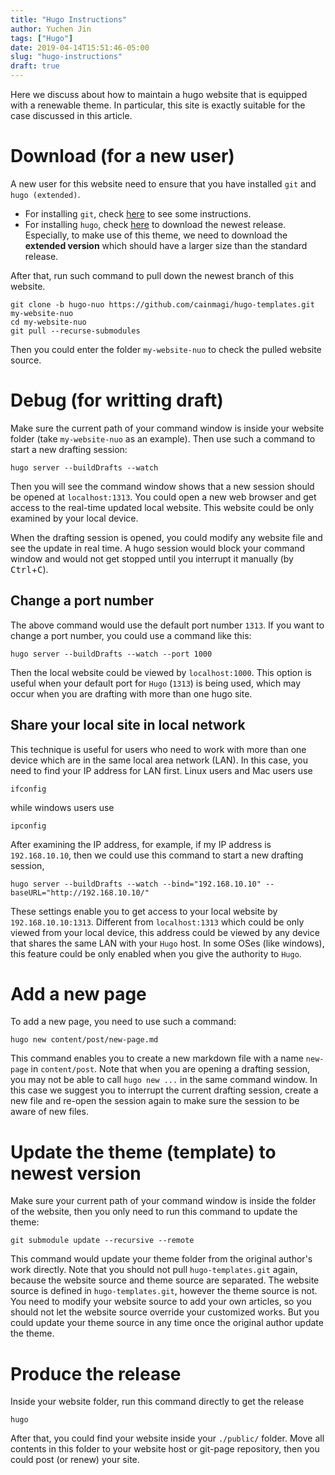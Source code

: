 ```yaml
---
title: "Hugo Instructions"
author: Yuchen Jin
tags: ["Hugo"]
date: 2019-04-14T15:51:46-05:00
slug: "hugo-instructions"
draft: true
---
```


Here we discuss about how to maintain a hugo website that is equipped with a renewable theme. In particular, this site is exactly suitable for the case discussed in this article.

<!--more-->

# Download (for a new user)

A new user for this website need to ensure that you have installed `git` and `hugo (extended)`.

* For installing `git`, check [here][inst-git] to see some instructions.
* For installing `hugo`, check [here][inst-hugo] to download the newest release. Especially, to make use of this theme, we need to download the **extended version** which should have a larger size than the standard release.

After that, run such command to pull down the newest branch of this website.

```
git clone -b hugo-nuo https://github.com/cainmagi/hugo-templates.git my-website-nuo
cd my-website-nuo
git pull --recurse-submodules
```

Then you could enter the folder `my-website-nuo` to check the pulled website source.

# Debug (for writting draft)

Make sure the current path of your command window is inside your website folder (take `my-website-nuo` as an example). Then use such a command to start a new drafting session:

```
hugo server --buildDrafts --watch
```

Then you will see the command window shows that a new session should be opened at `localhost:1313`. You could open a new web browser and get access to the real-time updated local website. This website could be only examined by your local device.

When the drafting session is opened, you could modify any website file and see the update in real time. A hugo session would block your command window and would not get stopped until you interrupt it manually (by <kbd>Ctrl</kbd>+<kbd>C</kbd>).

## Change a port number

The above command would use the default port number `1313`. If you want to change a port number, you could use a command like this:

```
hugo server --buildDrafts --watch --port 1000
```

Then the local website could be viewed by `localhost:1000`. This option is useful when your default port for `Hugo` (`1313`) is being used, which may occur when you are drafting with more than one hugo site.

## Share your local site in local network

This technique is useful for users who need to work with more than one device which are in the same local area network (LAN). In this case, you need to find your IP address for LAN first. Linux users and Mac users use 

```
ifconfig
```

while windows users use

```
ipconfig
```

After examining the IP address, for example, if my IP address is `192.168.10.10`, then we could use this command to start a new drafting session,

```
hugo server --buildDrafts --watch --bind="192.168.10.10" --baseURL="http://192.168.10.10/"
```

These settings enable you to get access to your local website by `192.168.10.10:1313`. Different from `localhost:1313` which could be only viewed from your local device, this address could be viewed by any device that shares the same LAN with your `Hugo` host. In some OSes (like windows), this feature could be only enabled when you give the authority to `Hugo`.

# Add a new page

To add a new page, you need to use such a command:

```
hugo new content/post/new-page.md
```

This command enables you to create a new markdown file with a name `new-page` in `content/post`. Note that when you are opening a drafting session, you may not be able to call `hugo new ...` in the same command window. In this case we suggest you to interrupt the current drafting session, create a new file and re-open the session again to make sure the session to be aware of new files.

# Update the theme (template) to newest version

Make sure your current path of your command window is inside the folder of the website, then you only need to run this command to update the theme:

```
git submodule update --recursive --remote
```

This command would update your theme folder from the original author's work directly. Note that you should not pull `hugo-templates.git` again, because the website source and theme source are separated. The website source is defined in `hugo-templates.git`, however the theme source is not. You need to modify your website source to add your own articles, so you should not let the website source override your customized works. But you could update your theme source in any time once the original author update the theme.

# Produce the release

Inside your website folder, run this command directly to get the release

```
hugo
```

After that, you could find your website inside your `./public/` folder. Move all contents in this folder to your website host or git-page repository, then you could post (or renew) your site.

[inst-git]:https://git-scm.com/book/en/v2/Getting-Started-Installing-Git
[inst-hugo]:https://github.com/gohugoio/hugo/releases